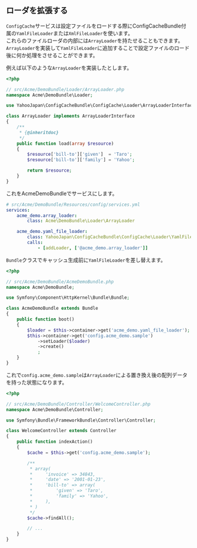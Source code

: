 ローダを拡張する
----------------

`ConfigCache`サービスは設定ファイルをロードする際にConfigCacheBundle付属の`YamlFileLoader`または`XmlFileLoader`を使います。  
これらのファイルローダの内部には`ArrayLoader`を持たせることもできます。  
`ArrayLoader`を実装して`YamlFileLoader`に追加することで設定ファイルのロード後に何か処理をさせることができます。

例えば以下のような`ArrayLoader`を実装したとします。

```php
<?php

// src/Acme/DemoBundle/Loader/ArrayLoader.php
namespace Acme\DemoBundle\Loader;

use YahooJapan\ConfigCacheBundle\ConfigCache\Loader\ArrayLoaderInterface;

class ArrayLoader implements ArrayLoaderInterface
{
    /**
     * {@inheritdoc}
     */
    public function load(array $resource)
    {
        $resource['bill-to']['given']  = 'Taro';
        $resource['bill-to']['family'] = 'Yahoo';

        return $resource;
    }
}
```

これをAcmeDemoBundleでサービスにします。

```yml
# src/Acme/DemoBundle/Resources/config/services.yml
services:
    acme_demo.array_loader:
        class: Acme\DemoBundle\Loader\ArrayLoader

    acme_demo.yaml_file_loader:
        class: YahooJapan\ConfigCacheBundle\ConfigCache\Loader\YamlFileLoader
        calls:
            - [addLoader, ['@acme_demo.array_loader']]
```

`Bundle`クラスでキャッシュ生成前に`YamlFileLoader`を差し替えます。

```php
<?php

// src/Acme/DemoBundle/AcmeDemoBundle.php
namespace Acme\DemoBundle;

use Symfony\Component\HttpKernel\Bundle\Bundle;

class AcmeDemoBundle extends Bundle
{
    public function boot()
    {
        $loader = $this->container->get('acme_demo.yaml_file_loader');
        $this->container->get('config.acme_demo.sample')
            ->setLoader($loader)
            ->create()
            ;
    }
}
```

これで`config.acme_demo.sample`は`ArrayLoader`による置き換え後の配列データを持った状態になります。

```php
<?php

// src/Acme/DemoBundle/Controller/WelcomeController.php
namespace Acme\DemoBundle\Controller;

use Symfony\Bundle\FrameworkBundle\Controller\Controller;

class WelcomeController extends Controller
{
    public function indexAction()
    {
        $cache = $this->get('config.acme_demo.sample');

        /**
         * array(
         *     'invoice' => 34843,
         *     'date' => '2001-01-23',
         *     'bill-to' => array(
         *         'given' => 'Taro',
         *         'family' => 'Yahoo',
         *     ),
         * )
         */
        $cache->findAll();

        // ...
    }
}
```
